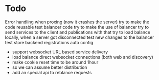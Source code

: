 # Todo

Error handling when proxing (now it crashes the server)
try to make the code reusable
test balancer code
try to make the use of balancer
try to send services to the client and publications
with that try to load balance locally, when a server got disconnected
test new changes to the balancer
test store
backend registrations
auto config
- support websocket URL based service delivery
- load balance direct websocket connections (both web and discovery)
- make cookie reset time to be around 1hour
-   so we can assume better distribution
- add an special api to reblance requests
